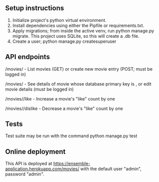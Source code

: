 ## Setup instructions
1. Initialize project's python virtual environment.
2. Install dependencies using either the Pipfile or requirements.txt.
3. Apply migrations; from inside the active venv, run python manage.py migrate. This project uses SQLite, so this will create a .db file.
4. Create a user; python manage.py createsuperuser

## API endpoints
  /movies/ - List movies (GET) or create new movie entry (POST; must be logged in)

  /movies/<movie-id> - See details of movie whose database primary key is <movie-id>, or edit movie details (must be logged in)
  
  /movies/<movie-id>/like - Increase a movie's "like" count by one
  
  /movies/<movie-id>/dislike - Decrease a movie's "like" count by one
  

## Tests
Test suite may be run with the command python manage.py test

## Online deployment
This API is deployed at https://ensemble-application.herokuapp.com/movies/ with the default user "admin", password "admin".
